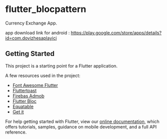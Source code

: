 # flutter_blocpattern

Currency Exchange App.

app download link for android : https://play.google.com/store/apps/details?id=com.dovizhesaplayici

## Getting Started

This project is a starting point for a Flutter application.

A few resources used in the project:

- [Font Awesome Flutter](https://pub.dev/packages/font_awesome_flutter)
- [Fluttertoast ](https://pub.dev/packages/fluttertoast)
- [Firebas Admob ](https://pub.dev/packages/firebase_admob)
- [Flutter Bloc ](https://pub.dev/packages/flutter_bloc)
- [Equatable ](https://pub.dev/packages/equatable)
- [Get it ](https://pub.dev/packages/get_it)

For help getting started with Flutter, view our
[online documentation](https://flutter.dev/docs), which offers tutorials,
samples, guidance on mobile development, and a full API reference.
